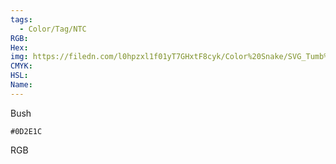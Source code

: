 ```yaml
---
tags:
  - Color/Tag/NTC
RGB:
Hex:
img: https://filedn.com/l0hpzxl1f01yT7GHxtF8cyk/Color%20Snake/SVG_Tumb%20Mass%20No%20Name/0D2E1C.svg
CMYK:
HSL:
Name:
---
```

Bush
```palette
#0D2E1C
```
RGB
